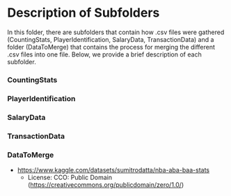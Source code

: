# Description of Subfolders

In this folder, there are subfolders that contain how .csv files were gathered (CountingStats, PlayerIdentification, SalaryData, TransactionData) and a folder (DataToMerge) that contains the process for merging the different .csv files into one file. Below, we provide a brief description of each subfolder. 

### CountingStats

### PlayerIdentification

### SalaryData

### TransactionData

### DataToMerge



- https://www.kaggle.com/datasets/sumitrodatta/nba-aba-baa-stats
    - License: CCO: Public Domain (https://creativecommons.org/publicdomain/zero/1.0/)
